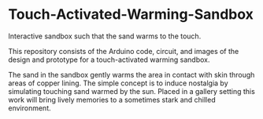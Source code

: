 # Touch-Activated-Warming-Sandbox
Interactive sandbox such that the sand warms to the touch.

This repository consists of the Arduino code, circuit, and images of the design and prototype for a touch-activated warming sandbox.
  
The sand in the sandbox gently warms the area in contact with skin through areas of copper lining. The simple concept is to induce nostalgia by simulating touching sand warmed by the sun. Placed in a gallery setting this work will bring lively memories to a sometimes stark and chilled environment. 

